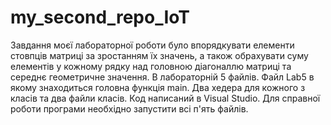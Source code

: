 # my_second_repo_IoT
Завдання моєї лабораторної роботи було впорядкувати елементи стовпців матриці за зростанням їх значень, а також обрахувати суму елементів у кожному рядку над головною діагоналлю матриці та середнє геометричне значення. В лабораторній 5 файлів. Файл Lab5 в якому знаходиться головна функція main. Два хедера для кожного з класів та два файли класів. Код написаний в Visual Studio. Для справної роботи програми необхідно запустити всі п'ять файлів.
